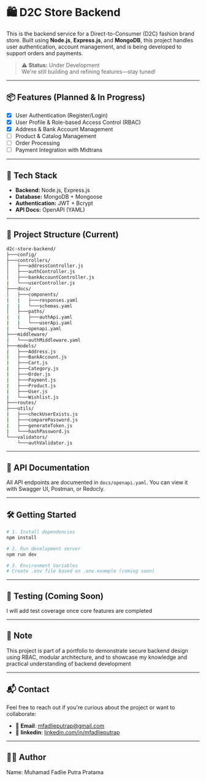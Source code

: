 # 🛍️ D2C Store Backend

This is the backend service for a Direct-to-Consumer (D2C) fashion brand store. Built using **Node.js**, **Express.js**, and **MongoDB**, this project handles user authentication, account management, and is being developed to support orders and payments.

> ⚠️ **Status:** Under Development  
> We're still building and refining features—stay tuned!

---

## 📦 Features (Planned & In Progress)

- [x] User Authentication (Register/Login)
- [x] User Profile & Role-based Access Control (RBAC)
- [x] Address & Bank Account Management
- [ ] Product & Catalog Management
- [ ] Order Processing
- [ ] Payment Integration with Midtrans

---

## 🧩 Tech Stack

- **Backend:** Node.js, Express.js
- **Database:** MongoDB + Mongoose
- **Authentication:** JWT + Bcrypt
- **API Docs:** OpenAPI (YAML)

---

## 📂 Project Structure (Current)

```bash 
d2c-store-backend/
├───config/
├───controllers/
│   ├───addressController.js
│   ├───authController.js
│   ├───bankAccountController.js
|   └───userController.js
├───docs/
│   ├───components/
|   |   ├───responses.yaml
|   |   └───schemas.yaml
│   ├───paths/
|   |   ├───authApi.yaml
|   |   └───userApi.yaml
|   └───openapi.yaml
├───middleware/
|   └───authMiddleware.yaml
├───models/
|   ├───Address.js
|   ├───BankAccount.js
|   ├───Cart.js
|   ├───Category.js
|   ├───Order.js
|   ├───Payment.js
|   ├───Product.js
|   ├───User.js
|   └───Wishlist.js
├───routes/
├───utils/
|   ├───checkUserExists.js
|   ├───comparePassword.js
|   ├───generateToken.js
|   └───hashPassword.js
└───validators/
    └───authValidator.js

```
---

## 📖 API Documentation

All API endpoints are documented in `docs/openapi.yaml`. You can view it with Swagger UI, Postman, or Redocly.

---

## 🛠️ Getting Started

```bash
# 1. Install dependencies
npm install

# 2. Run development server
npm run dev

# 3. Environment Variables
# Create .env file based on .env.example (coming soon)

```

---

## 🧪 Testing (Coming Soon)

I will add test coverage once core features are completed

---

## 📌 Note

This project is part of a portfolio to demonstrate secure backend design using RBAC, modular architecture, and to showcase my knowledge and practical understanding of backend development

---

## 📬 Contact

Feel free to reach out if you're curious about the project or want to collaborate:  
  
- 📧 **Email**: mfadlieputrap@gmail.com
- 💼 **linkedin**: [linkedin.com/in/mfadlieputrap](https://www.linkedin.com/in/mfadlieputrap)

---

## 👨‍💻 Author

Name: Muhamad Fadlie Putra Pratama